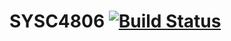 # SYSC4806 [![Build Status](https://travis-ci.com/GabrielCiolac/SYSC4806.svg?branch=main)](https://travis-ci.com/GabrielCiolac/SYSC4806)